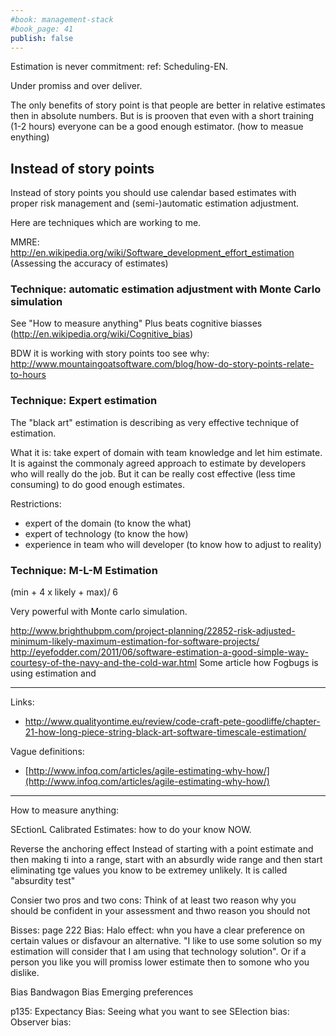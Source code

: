 ```yaml
---
#book: management-stack
#book_page: 41
publish: false
---
```


Estimation is never commitment: ref: Scheduling-EN.

Under promiss and over deliver.

The only benefits of story point is that people are better in relative estimates then in absolute numbers. But is is prooven that even with a short training (1-2 hours) everyone can be a good enough estimator. (how to measue enything)

Instead of story points
-------------------------

Instead of story points you should use calendar based estimates with proper risk management and (semi-)automatic estimation adjustment.


Here are techniques which are working to me.




MMRE: http://en.wikipedia.org/wiki/Software_development_effort_estimation (Assessing the accuracy of estimates)

### Technique: automatic estimation adjustment with Monte Carlo simulation

See "How to measure anything"
Plus beats cognitive biasses (http://en.wikipedia.org/wiki/Cognitive_bias)

BDW it is working with story points too see why: http://www.mountaingoatsoftware.com/blog/how-do-story-points-relate-to-hours

### Technique: Expert estimation

The "black art" estimation is describing as very effective technique of estimation. 

What it is: take expert of domain with team knowledge and let him estimate. It is against the commonaly agreed approach to estimate by developers who will really do the job. But it can be really cost effective (less time consuming) to do good enough estimates. 

Restrictions:

- expert of the domain (to know the what)
- expert of technology (to know the how)
- experience in team who will developer (to know how to adjust to reality)

### Technique: M-L-M Estimation

(min + 4 x likely + max)/ 6

Very powerful with Monte carlo simulation.

http://www.brighthubpm.com/project-planning/22852-risk-adjusted-minimum-likely-maximum-estimation-for-software-projects/
http://eyefodder.com/2011/06/software-estimation-a-good-simple-way-courtesy-of-the-navy-and-the-cold-war.html
Some article how Fogbugs is using estimation and

-------------

Links:

- http://www.qualityontime.eu/review/code-craft-pete-goodliffe/chapter-21-how-long-piece-string-black-art-software-timescale-estimation/





Vague definitions:

- [http://www.infoq.com/articles/agile-estimating-why-how/](http://www.infoq.com/articles/agile-estimating-why-how/)


--------------

How to measure anything:

SEctionL Calibrated Estimates: how to do your know NOW.

Reverse the anchoring effect
Instead of starting with a point estimate and then making ti into a  range, start with an absurdly wide range and then start eliminating tge values you know to be extremey unlikely. It is called "absurdity test"

Consier two pros and two cons:
Think of at least two reason why you should be confident in your assessment and thwo reason you should not


Bisses: page 222
Bias: Halo effect: whn you have a clear preference on certain values or disfavour an alternative. "I like to use some solution so my estimation will consider that I am using that technology solution". Or if a person you like you will promiss lower estimate then to somone who you dislike.

Bias Bandwagon
Bias Emerging preferences

p135:
Expectancy Bias: Seeing what you want to see
SElection bias: 
Observer bias: 